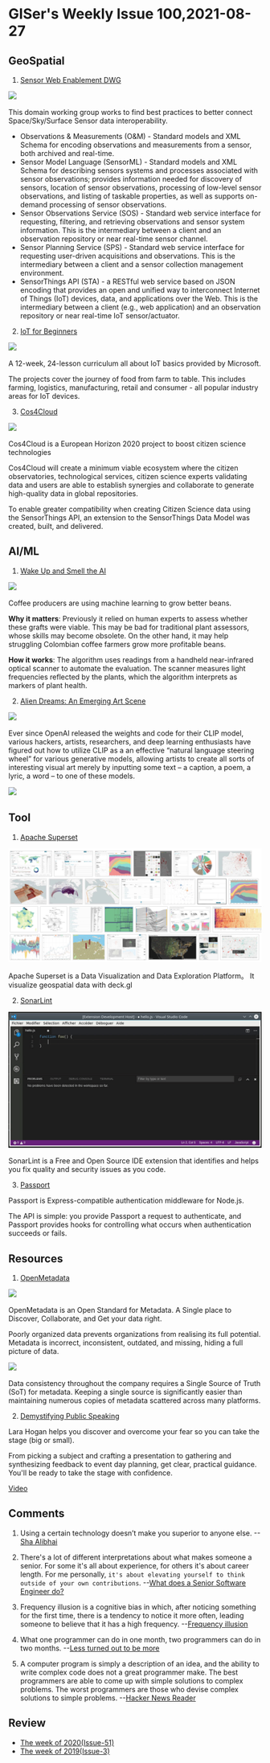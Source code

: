 # GISer's Weekly Issue 100,2021-08-27

## GeoSpatial

1. [Sensor Web Enablement DWG](https://www.ogc.org/projects/groups/sensorwebdwg)

![](https://www.researchgate.net/publication/335951277/figure/fig2/AS:805379604754432@1569028869026/Framework-of-Sensor-Web-Enablement-SWE.ppm)

This domain working group works to find best practices to better connect Space/Sky/Surface Sensor data interoperability.

- Observations & Measurements (O&M) - Standard models and XML Schema for encoding observations and measurements from a sensor, both archived and real-time.
- Sensor Model Language (SensorML) - Standard models and XML Schema for describing sensors systems and processes associated with sensor observations; provides information needed for discovery of sensors, location of sensor observations, processing of low-level sensor observations, and listing of taskable properties, as well as supports on-demand processing of sensor observations.
- Sensor Observations Service (SOS) - Standard web service interface for requesting, filtering, and retrieving observations and sensor system information. This is the intermediary between a client and an observation repository or near real-time sensor channel.
- Sensor Planning Service (SPS) - Standard web service interface for requesting user-driven acquisitions and observations. This is the intermediary between a client and a sensor collection management environment.
- SensorThings API (STA) - a RESTful web service based on JSON encoding that provides an open and unified way to interconnect Internet of Things (IoT) devices, data, and applications over the Web. This is the intermediary between a client (e.g., web application) and an observation repository or near real-time IoT sensor/actuator.

2. [IoT for Beginners](https://github.com/microsoft/IoT-For-Beginners)

![](https://github.com/microsoft/IoT-For-Beginners/raw/main/sketchnotes/Roadmap.jpg)

A 12-week, 24-lesson curriculum all about IoT basics provided by Microsoft.

The projects cover the journey of food from farm to table. This includes farming, logistics, manufacturing, retail and consumer - all popular industry areas for IoT devices.

3. [Cos4Cloud](https://cos4cloud-eosc.eu/)

![](https://cos4cloud-eosc.eu/wp-content/uploads/2020/07/infografia-mve-cos4cloud.png)

Cos4Cloud is a European Horizon 2020 project to boost citizen science technologies

Cos4Cloud will create a minimum viable ecosystem where the citizen observatories, technological services, citizen science experts validating data and users are able to establish synergies and collaborate to generate high-quality data in global repositories.

To enable greater compatibility when creating Citizen Science data using the SensorThings API, an extension to the SensorThings Data Model was created, built, and delivered.

## AI/ML

1. [Wake Up and Smell the AI](https://read.deeplearning.ai/the-batch/issue-106/)

![](https://dl-staging-website.ghost.io/content/images/2021/08/ezgif.com-gif-maker--3--2.gif)

Coffee producers are using machine learning to grow better beans.

**Why it matters**: Previously it relied on human experts to assess whether these grafts were viable. This may be bad for traditional plant assessors, whose skills may become obsolete. On the other hand, it may help struggling Colombian coffee farmers grow more profitable beans.

**How it works**: The algorithm uses readings from a handheld near-infrared optical scanner to automate the evaluation. The scanner measures light frequencies reflected by the plants, which the algorithm interprets as markers of plant health.

2. [Alien Dreams: An Emerging Art Scene](https://ml.berkeley.edu/blog/posts/clip-art/)

![](https://i.imgur.com/TmUpiHN.png)

Ever since OpenAI released the weights and code for their CLIP model, various hackers, artists, researchers, and deep learning enthusiasts have figured out how to utilize CLIP as a an effective “natural language steering wheel” for various generative models, allowing artists to create all sorts of interesting visual art merely by inputting some text – a caption, a poem, a lyric, a word – to one of these models.

![](https://i.imgur.com/X1tqraa.gif)

## Tool

1. [Apache Superset ](https://github.com/apache/superset)

![](https://github.com/apache/superset/raw/master/superset-frontend/images/screenshots/gallery.jpg)

Apache Superset is a Data Visualization and Data Exploration Platform。 It visualize geospatial data with deck.gl

2. [SonarLint](https://www.sonarlint.org/)

![](https://github.com/SonarSource/sonarlint-vscode/raw/HEAD/images/sonarlint-vscode.gif)

SonarLint is a Free and Open Source IDE extension that identifies and helps you fix quality and security issues as you code.

3. [Passport](https://github.com/jaredhanson/passport)

Passport is Express-compatible authentication middleware for Node.js.

The API is simple: you provide Passport a request to authenticate, and Passport provides hooks for controlling what occurs when authentication succeeds or fails.

## Resources

1. [OpenMetadata](https://github.com/open-metadata/OpenMetadata)

![](https://miro.medium.com/max/700/1*dBAlmsGVfLNe6qK8gH2rvA.png)

OpenMetadata is an Open Standard for Metadata. A Single place to Discover, Collaborate, and Get your data right.

Poorly organized data prevents organizations from realising its full potential. Metadata is incorrect, inconsistent, outdated, and missing, hiding a full picture of data.

![](https://miro.medium.com/max/700/1*Q5sZOhDuhnxbbnLFvLendg.png)

Data consistency throughout the company requires a Single Source of Truth (SoT) for metadata. Keeping a single source is significantly easier than maintaining numerous copies of metadata scattered across many platforms.

2. [Demystifying Public Speaking](https://demystifying-public-speaking.com/index.html#table-of-contents)

Lara Hogan helps you discover and overcome your fear so you can take the stage (big or small).

From picking a subject and crafting a presentation to gathering and synthesizing feedback to event day planning, get clear, practical guidance. You'll be ready to take the stage with confidence.

[Video](https://www.youtube.com/watch?v=20GYQcBhXDo)

## Comments

1.  Using a certain technology doesn’t make you superior to anyone else.
    --[Sha Alibhai](https://twitter.com/hashtagcoder/status/1327660760001110016)

2.  There's a lot of different interpretations about what makes someone a senior. For some it's all about experience, for others it's about career length. For me personally, `it's about elevating yourself to think outside of your own contributions`.
    --[What does a Senior Software Engineer do?](https://www.hashtagcoder.dev/blog/senior-software-engineer)

3.  Frequency illusion is a cognitive bias in which, after noticing something for the first time, there is a tendency to notice it more often, leading someone to believe that it has a high frequency.
    --[Frequency illusion](https://en.wikipedia.org/wiki/Frequency_illusion)

4.  What one programmer can do in one month, two programmers can do in two months.
    --[Less turned out to be more](https://www.hashtagcoder.dev/blog/reflecting-on-my-team-building-strategy)

5.  A computer program is simply a description of an idea, and the ability to write complex code does not a great programmer make. The best programmers are able to come up with simple solutions to complex problems. The worst programmers are those who devise complex solutions to simple problems.
    --[Hacker News Reader](https://news.ycombinator.com/item?id=28072652)

## Review

- [The week of 2020(Issue-51)](https://github.com/lkcozy/weekly/blob/master/docs/2020/issue-51.md)
- [The week of 2019(Issue-3)](https://github.com/lkcozy/weekly/blob/master/docs/2019/issue-3.md)
